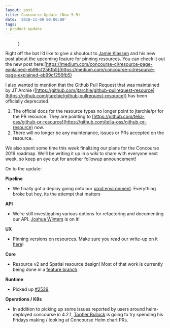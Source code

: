 ```yaml
---
layout: post
title: Concourse Update (Nov 5–9)
date: '2018-11-09 00:00:00'
tags:
- product-update
---
```


<figure class="kg-card kg-image-card kg-card-hascaption"><img src=" __GHOST_URL__ /content/images/downloaded_images/Concourse-Update--Nov-5-9-/1-JcXgBDqfq8Lwc4WNwyJgQg.jpeg" class="kg-image" alt loading="lazy"><figcaption>)</figcaption></figure>

Right off the bat I’d like to give a shoutout to [Jamie Klassen](https://medium.com/u/f0f4a8a2fbb8) and his new post about the upcoming feature for pinning resources. You can check it out the new post here:[https://medium.com/concourse-ci/resource-page-explained-eb99cf256fb5](https://medium.com/concourse-ci/resource-page-explained-eb99cf256fb5)

I also wanted to mention that the Github Pull Request that was maintained by JT Archie ([https://github.com/jtarchie/github-pullrequest-resource](https://github.com/jtarchie/github-pullrequest-resource)) has been officially deprecated.

1. The official docs for the resource types no longer point to jtarchie/pr for the PR resource. They are pointing to [https://github.com/telia-oss/github-pr-resource](https://github.com/telia-oss/github-pr-resource) now.
2. There will no longer be any maintenance, issues or PRs accepted on the resource.

We also spent some time this week finalizing our plans for the Concourse 2019 roadmap. We’ll be writing it up in a wiki to share with everyone next week, so keep an eye out for another followup announcement!

On to the update:

**Pipeline**

- We finally got a deploy going onto our [prod environment](https://ci.concourse-ci.org/). Everything broke but hey, its the attempt that matters

**API**

- We’re still investigating various options for refactoring and documenting our API. [Joshua Winters](https://medium.com/u/d6d52be6c4b0) is on it!

**UX**

- Pinning versions on resources. Make sure you read our write-up on it [here](https://medium.com/concourse-ci/resource-page-explained-eb99cf256fb5)!

**Core**

- Resource v2 and Spatial resource design! Most of that work is currently being done in a [feature branch](https://github.com/concourse/concourse/tree/spaces).

**Runtime**

- Picked up [#2529](https://github.com/concourse/concourse/issues/2529)

**Operations / K8s**

- In addition to picking up some issues reported by users around helm-deployed concourse in 4.2.1, [Topher Bullock](https://medium.com/u/58876cdc2180) is going to try spending his Fridays making / looking at Concourse Helm chart PRs.
